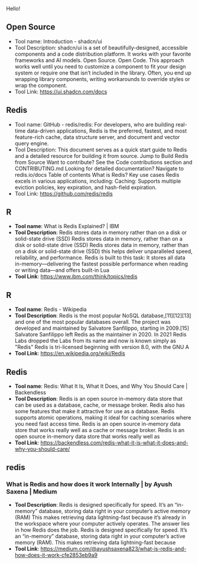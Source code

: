 Hello!


 ## Open Source 
- Tool name: Introduction - shadcn/ui
- Tool Description: shadcn/ui is a set of beautifully-designed, accessible components and a code distribution platform. It works with your favorite frameworks and AI models. Open Source. Open Code. This approach works well until you need to customize a component to fit your design system or require one that isn’t included in the library. Often, you end up wrapping library components, writing workarounds to override styles or wrap the component.
- Tool Link: https://ui.shadcn.com/docs

 ## Redis 
- Tool name: GitHub - redis/redis: For developers, who are building real-time data-driven applications, Redis is the preferred, fastest, and most feature-rich cache, data structure server, and document and vector query engine.
- Tool Description: This document serves as a quick start guide to Redis and a detailed resource for building it from source. Jump to Build Redis from Source Want to contribute? See the Code contributions section and CONTRIBUTING.md Looking for detailed documentation? Navigate to redis.io/docs Table of contents What is Redis? Key use cases Redis excels in various applications, including: Caching: Supports multiple eviction policies, key expiration, and hash-field expiration.
- Tool Link: https://github.com/redis/redis

## R 
- **Tool name**: What is Redis Explained? | IBM
- **Tool Description**: Redis stores data in memory rather than on a disk or solid-state drive (SSD) Redis stores data in memory, rather than on a disk or solid-state drive (SSD) Redis stores data in memory, rather than on a disk or solid-state drive (SSD) this helps deliver unparalleled speed, reliability, and performance. Redis is built to this task: It stores all data in-memory—delivering the fastest possible performance when reading or writing data—and offers built-in Lua
- **Tool Link**: https://www.ibm.com/think/topics/redis

## R 
- **Tool name**: Redis - Wikipedia
- **Tool Description**: Redis is the most popular NoSQL database,[11][12][13] and one of the most popular databases overall. The project was developed and maintained by Salvatore Sanfilippo, starting in 2009.[15] Salvatore Sanfilippo left Redis as the maintainer in 2020. In 2021 Redis Labs dropped the Labs from its name and now is known simply as "Redis" Redis is tri-licensed beginning with version 8.0, with the GNU A
- **Tool Link**: https://en.wikipedia.org/wiki/Redis

## Redis 
- **Tool name**: Redis: What It Is, What It Does, and Why You Should Care | Backendless
- **Tool Description**: Redis is an open source in-memory data store that can be used as a database, cache, or message broker. Redis also has some features that make it attractive for use as a database. Redis supports atomic operations, making it ideal for caching scenarios where you need fast access time. Redis is an open source in-memory data store that works really well as a cache or message broker. Redis is an open source in-memory data store that works really well as
- **Tool Link**: https://backendless.com/redis-what-it-is-what-it-does-and-why-you-should-care/

## redis 
### What is Redis and how does it work Internally | by Ayush Saxena | Medium
- **Tool Description**: Redis is designed specifically for speed. It’s an “in-memory” database, storing data right in your computer’s active memory (RAM) This makes retrieving data lightning-fast because it’s already in the workspace where your computer actively operates. The answer lies in how Redis does the job. Redis is designed specifically for speed. It’s an “in-memory” database, storing data right in your computer’s active memory (RAM). This makes retrieving data lightning-fast because
- **Tool Link**: https://medium.com/@ayushsaxena823/what-is-redis-and-how-does-it-work-cfe2853eb9a9